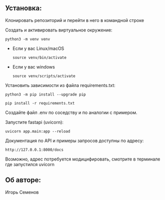## Установка: ##

Клонировать репозиторий и перейти в него в командной строке

Cоздать и активировать виртуальное окружение:

```
python3 -m venv venv
```

* Если у вас Linux/macOS

    ```
    source venv/bin/activate
    ```

* Если у вас windows

    ```
    source venv/scripts/activate
    ```

Установить зависимости из файла requirements.txt:

```
python3 -m pip install --upgrade pip
```

```
pip install -r requirements.txt
```
Создайте файл .env по соседству и по аналогии с примером.

Запустите fastapi (uvicorn):
```
uvicorn app.main:app --reload
```
Документация по API и примеры запросов доступны по адресу:
```
http://127.0.0.1:8000/docs
```
Возможно, адрес потребуется модицифировать, смотрите в терминале где запустился uvicorn

## Об авторе: ##
Игорь Семенов